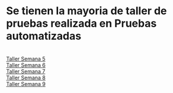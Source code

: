 # Se tienen la mayoria de taller de pruebas realizada en Pruebas automatizadas 
<br>
<a href="https://github.com/remedrano/talleresPruebas/tree/master/Taller5">Taller Semana 5</a>
<br>
<a href="https://github.com/remedrano/talleresPruebas/tree/master/Taller6">Taller Semana 6</a>
<br>
<a href="https://github.com/remedrano/talleresPruebas/tree/master/Taller7">Taller Semana 7</a>
<br>
<a href="https://github.com/remedrano/talleresPruebas/tree/master/Taller8">Taller Semana 8</a>
<br>
<a href="https://github.com/remedrano/talleresPruebas/tree/master/Taller9">Taller Semana 9</a>
